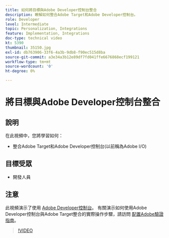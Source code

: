 ```yaml
---
title: 如何將目標與Adobe Developer控制台整合
description: 瞭解如何整合Adobe Target和Adobe Developer控制台。
role: Developer
level: Intermediate
topic: Personalization, Integrations
feature: Implementation, Integrations
doc-type: technical video
kt: 5390
thumbnail: 35150.jpg
exl-id: db763906-33f6-4a3b-9db8-f90ec515d8ba
source-git-commit: a3e34a3b12e89df7fd041ffe6676868ecf199121
workflow-type: tm+mt
source-wordcount: '0'
ht-degree: 0%

---
```


# 將目標與Adobe Developer控制台整合

## 說明

在此視頻中，您將學習如何：

* 整合Adobe Target和Adobe Developer控制台(以前稱為Adobe I/O)

## 目標受眾

* 開發人員

## 注意

此視頻演示了使用 [Adobe Developer控制台](https://developer.adobe.com/developer-console/)。 有關演示如何使用Adobe Developer控制台與Adobe Target整合的實際操作步驟，請訪問 [配置Adobe驗證指南](https://experienceleague.adobe.com/docs/target-learn/tutorials/apis/configure-io-target-integration.html?lang=en)。

>[!VIDEO](https://video.tv.adobe.com/v/35150/?quality=12)

